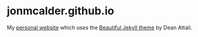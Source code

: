 # jonmcalder.github.io

My [personal website](http://jonmcalder.github.io) which uses the [Beautiful Jekyll theme](http://deanattali.com/beautiful-jekyll/) by Dean Attali.
